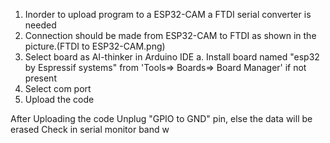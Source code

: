 1. Inorder to upload program to a ESP32-CAM a FTDI serial converter is needed
2. Connection should be made from ESP32-CAM to FTDI as shown in the picture.(FTDI to ESP32-CAM.png)
3. Select board as AI-thinker in Arduino IDE
		a. Install board named "esp32 by Espressif systems" from 'Tools=> Boards=> Board Manager' if not present
4. Select com port
5. Upload the code



After Uploading the code
	Unplug "GPIO to GND" pin, else the data will be erased
	Check in serial monitor 
	band w

